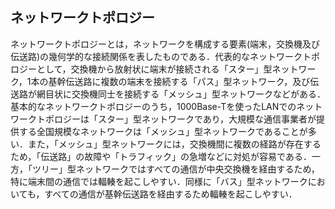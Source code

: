 ## ネットワークトポロジー
ネットワークトポロジーとは，ネットワークを構成する要素(端末，交換機及び伝送路)の幾何学的な接続関係を表したものである．代表的なネットワークトポロジーとして，交換機から放射状に端末が接続される「スター」型ネットワーク，1本の基幹伝送路に複数の端末を接続する「パス」型ネットワーク，及び伝送路が網目状に交換機同士を接続する「メッシュ」型ネットワークなどがある．基本的なネットワークトポロジーのうち，1000Base-Tを使ったLANでのネットワークトポロジーは「スター」型ネットワークであり，大規模な通信事業者が提供する全国規模なネットワークは「メッシュ」型ネットワークであることが多い．また，「メッシュ」型ネットワークには，交換機間に複数の経路が存在するため，「伝送路」の故障や「トラフィック」の急増などに対処が容易である．一方，「ツリー」型ネットワークではすべての通信が中央交換機を経由するため，特に端末間の通信では輻輳を起こしやすい．同様に「バス」型ネットワークにおいても，すべての通信が基幹伝送路を経由するため輻輳を起こしやすい．